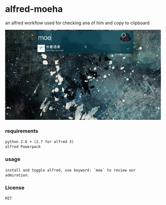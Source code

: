 # alfred-moeha
an alfred workflow used for checking ana of him and copy to clipboard


![moha](moha.gif)


### requirements

    python 2.6 + (2.7 for alfred 3)
    alfred Powerpack

### usage

    install and toggle alfred, use keyword: `moe` to review our admiration.

### License

    MIT
